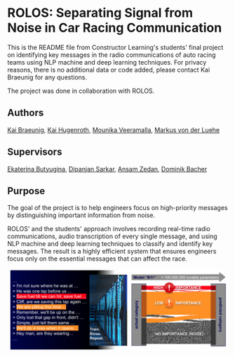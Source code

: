 # ROLOS: Separating Signal from Noise in Car Racing Communication
This is the README file from  Constructor Learning's students' final project on identifying key messages in the radio communications of auto racing teams using NLP machine and deep learning techniques. For privacy reasons, there is no additional data or code added, please contact Kai Braeunig for any questions.

The project was done in collaboration with ROLOS.

## Authors
[Kai Braeunig](https://www.linkedin.com/in/ai-kai),
[Kai Hugenroth](https://www.linkedin.com/in/hugenroth/),
[Mounika Veeramalla](https://www.linkedin.com/in/mounika-veeramalla-223553115/),
[Markus von der Luehe](https://www.linkedin.com/in/markusvonderluehe/)

## Supervisors
[Ekaterina Butyugina](https://www.linkedin.com/in/ekaterina-butyugina/),
[Dipanjan Sarkar](https://djsarkar.com/),
[Ansam Zedan](https://www.linkedin.com/in/ansam-zedan/),
[Dominik Bacher](https://www.linkedin.com/in/dominikbacher/)

## Purpose
The goal of the project is to help engineers focus on high-priority messages by distinguishing important information from noise.

ROLOS' and the students' approach involves recording real-time radio communications, audio transcription of every single message, and using NLP machine and deep learning techniques to classify and identify key messages. The result is a highly efficient system that ensures engineers focus only on the essential messages that can affect the race.

![Approach](/image2.png "Approach")
